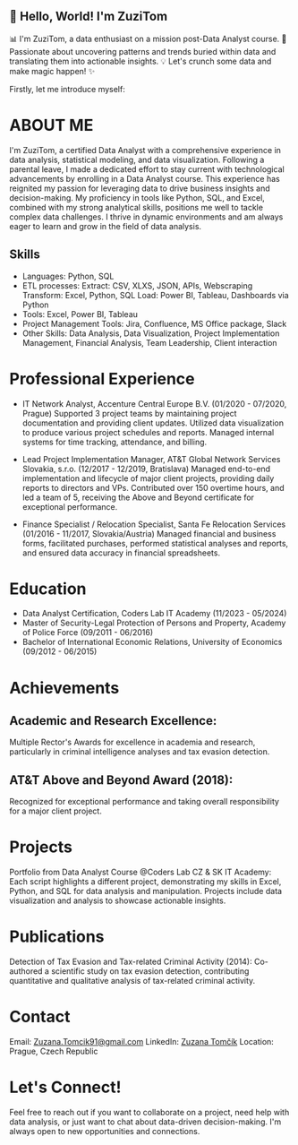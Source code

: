 ## 👋 Hello, World! I'm ZuziTom

📊 I'm ZuziTom, a data enthusiast on a mission post-Data Analyst course.
🚀 Passionate about uncovering patterns and trends buried within data and translating them into actionable insights.
💡 Let's crunch some data and make magic happen! ✨

<!---
ZuziTom/ZuziTom is a ✨ special ✨ repository because its `README.md` (this file) appears on your GitHub profile.
You can click the Preview link to take a look at your changes.
--->

Firstly, let me introduce myself:

# ABOUT ME

I'm ZuziTom, a certified Data Analyst with a comprehensive experience in data analysis, statistical modeling, and data visualization. Following a parental leave, I made a dedicated effort to stay current with technological advancements by enrolling in a Data Analyst course. This experience has reignited my passion for leveraging data to drive business insights and decision-making. My proficiency in tools like Python, SQL, and Excel, combined with my strong analytical skills, positions me well to tackle complex data challenges. I thrive in dynamic environments and am always eager to learn and grow in the field of data analysis.

## Skills
- Languages: Python, SQL
- ETL processes: 
    Extract: CSV, XLXS, JSON, APIs, Webscraping
    Transform: Excel, Python, SQL
    Load: Power BI, Tableau, Dashboards via Python
- Tools: Excel, Power BI, Tableau
- Project Management Tools: Jira, Confluence, MS Office package, Slack
- Other Skills: Data Analysis, Data Visualization, Project Implementation Management, Financial Analysis, Team Leadership, Client interaction

# Professional Experience
- IT Network Analyst, Accenture Central Europe B.V. (01/2020 - 07/2020, Prague)
    Supported 3 project teams by maintaining project documentation and providing client updates. Utilized data visualization to produce various project schedules and reports. Managed internal systems for time tracking, attendance, and billing.

- Lead Project Implementation Manager, AT&T Global Network Services Slovakia, s.r.o. (12/2017 - 12/2019, Bratislava)
    Managed end-to-end implementation and lifecycle of major client projects, providing daily reports to directors and VPs. Contributed over 150 overtime hours, and led a team of 5, receiving the Above and Beyond certificate for exceptional performance.

- Finance Specialist / Relocation Specialist, Santa Fe Relocation Services (01/2016 - 11/2017, Slovakia/Austria)
    Managed financial and business forms, facilitated purchases, performed statistical analyses and reports, and ensured data accuracy in financial spreadsheets.

# Education
- Data Analyst Certification, Coders Lab IT Academy (11/2023 - 05/2024)
- Master of Security-Legal Protection of Persons and Property, Academy of Police Force (09/2011 - 06/2016)
- Bachelor of International Economic Relations, University of Economics (09/2012 - 06/2015)

# Achievements
## Academic and Research Excellence: 
Multiple Rector's Awards for excellence in academia and research, particularly in criminal intelligence analyses and tax evasion detection.
## AT&T Above and Beyond Award (2018): 
Recognized for exceptional performance and taking overall responsibility for a major client project.


# Projects
Portfolio from Data Analyst Course @Coders Lab CZ & SK IT Academy:
Each script highlights a different project, demonstrating my skills in Excel, Python, and SQL for data analysis and manipulation. Projects include data visualization and analysis to showcase actionable insights.


# Publications
Detection of Tax Evasion and Tax-related Criminal Activity (2014):
Co-authored a scientific study on tax evasion detection, contributing quantitative and qualitative analysis of tax-related criminal activity.


# Contact
Email: Zuzana.Tomcik91@gmail.com
LinkedIn: [Zuzana Tomčík](https://www.linkedin.com/in/zuzana-tomcik/)
Location: Prague, Czech Republic


# Let's Connect!
Feel free to reach out if you want to collaborate on a project, need help with data analysis, or just want to chat about data-driven decision-making. I'm always open to new opportunities and connections.
